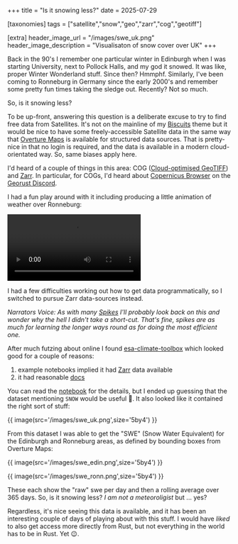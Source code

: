 +++
title = "Is it snowing less?"
date = 2025-07-29

[taxonomies]
tags = ["satellite","snow","geo","zarr","cog","geotiff"]

[extra]
header_image_url = "/images/swe_uk.png"
header_image_description = "Visualisaton of snow cover over UK"
+++

Back in the 90's I remember one particular winter in Edinburgh when I was starting University, next to Pollock Halls, and my god it snowed. It was like, proper Winter Wonderland stuff. Since then? Hmmphf. Similarly, I've been coming to Ronneburg in Germany since the early 2000's and remember some pretty fun times taking the sledge out. Recently? Not so much.

So, is it snowing less?

<!-- more -->

To be up-front, answering this question is a deliberate excuse to try to find free data from Satellites. It's not on the mainline of my [Biscuits](@/posts/2024-10-01.md) theme but it would be nice to have some freely-accessible Satellite data in the same way that [Overture Maps](https://overturemaps.org) is available for structured data sources. That is pretty-nice in that no login is required, and the data is available in a modern cloud-orientated way. So, same biases apply here.

I'd heard of a couple of things in this area: COG ([Cloud-optimised GeoTIFF](https://cogeo.org)) and [Zarr](https://guide.cloudnativegeo.org/zarr/intro.html). In particular, for COGs, I'd heard about [Copernicus Browser](https://browser.dataspace.copernicus.eu/) on the [Georust Discord](https://georust.org).

I had a fun play around with it including producing a little animation of weather over Ronneburg:

<video controls>
  <source src="/images/Sentinel-2_L2A-1647522061351546-timelapse-ezgif.com-gif-to-mp4-converter.mp4" type="video/mp4" />
</video>

I had a few difficulties working out how to get data programmatically, so I switched to pursue Zarr data-sources instead.

_Narrators Voice: As with many [Spikes](https://github.com/mikemoraned/geo/tree/main/spikes/) I'll probably look back on this and wonder why the hell I didn't take a short-cut. That's fine, spikes are as much for learning the longer ways round as for doing the most efficient one._

After much futzing about online I found [esa-climate-toolbox](https://github.com/esa-cci/esa-climate-toolbox) which looked good for a couple of reasons:
1. example notebooks implied it had [Zarr](https://github.com/esa-cci/esa-climate-toolbox/blob/main/notebooks/Accessing_Data/5-ECT_Zarr_Access.ipynb) data available
2. it had reasonable [docs](https://esa-climate-toolbox.readthedocs.io/en/latest/index.html)

You can read the [notebook](https://github.com/mikemoraned/geo/tree/main/spikes/satellite/esa-python-conda/snow_minimal.ipynb) for the details, but I ended up guessing that the dataset mentioning `SNOW` would be useful 🙂. It also looked like it contained the right sort of stuff:

{{ image(src='/images/swe_uk.png',size='5by4') }}

From this dataset I was able to get the "SWE" (Snow Water Equivalent) for the Edinburgh and Ronneburg areas, as defined by bounding boxes from Overture Maps:

{{ image(src='/images/swe_edin.png',size='5by4') }}

{{ image(src='/images/swe_ronn.png',size='5by4') }}

These each show the "raw" swe per day and then a rolling average over 365 days. So, is it snowing less? _I am not a meteoroligist_ but ... yes?

Regardless, it's nice seeing this data is available, and it has been an interesting couple of days of playing about with this stuff. I would have *liked* to also get access more directly from Rust, but not everything in the world has to be in Rust. Yet 😉.